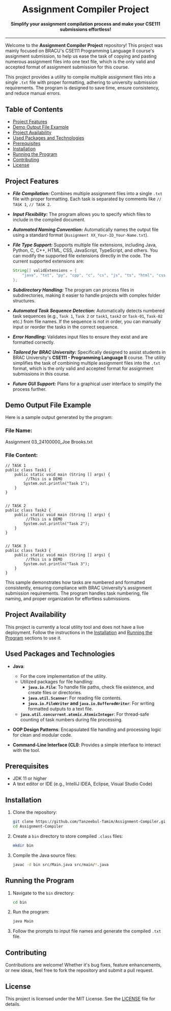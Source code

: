 <h1 align=center>Assignment Compiler Project</h1>
<h4 align=center>Simplify your assignment compilation process and make your CSE111 submissions effortless!</h4>

***

<break></break>

Welcome to the **Assignment Compiler Project** repository! This project was mainly focused on BRACU's CSE111 Programming Language II course's assignment submission, to help us ease the task of copying and pasting numerous assignment files into one text file, which is the only valid and accepted format of assignment submission for this course.

This project provides a utility to compile multiple assignment files into a single `.txt` file with proper formatting, adhering to university submission requirements. The program is designed to save time, ensure consistency, and reduce manual errors.

## Table of Contents

- [Project Features](#project-features)
- [Demo Output File Example](#demo-output-file-example)
- [Project Availability](#project-availability)
- [Used Packages and Technologies](#used-packages-and-technologies)
- [Prerequisites](#prerequisites)
- [Installation](#installation)
- [Running the Program](#running-the-program)
- [Contributing](#contributing)
- [License](#license)

## Project Features

- **_File Compilation:_** Combines multiple assignment files into a single `.txt` file with proper formatting. Each task is separated by comments like `// TASK 1`, `// TASK 2`.

- **_Input Flexibility:_** The program allows you to specify which files to include in the compiled document.

- **_Automated Naming Convention:_** Automatically names the output file using a standard format (`Assignment XX_Your-ID_Your-Name.txt`).

- **_File Type Support:_** Supports multiple file extensions, including Java, Python, C, C++, HTML, CSS, JavaScript, TypeScript, and others. You can modify the supported file extensions directly in the code. The current supported extensions are:

  ```java
  String[] validExtensions = {
      "java", "txt", "py", "cpp", "c", "cs", "js", "ts", "html", "css", "xml", "json"
  };
  ```

- **_Subdirectory Handling:_** The program can process files in subdirectories, making it easier to handle projects with complex folder structures.

- **_Automated Task Sequence Detection:_** Automatically detects numbered task sequences (e.g., `Task 1`, `Task 2` or `task1`, `task2` or `Task-01`, `Task-02` etc.) from file names. If the sequence is not in order, you can manually input or reorder the tasks in the correct sequence.

- **_Error Handling:_** Validates input files to ensure they exist and are formatted correctly.

- **_Tailored for BRAC University:_** Specifically designed to assist students in BRAC University's **CSE111 - Programming Language II** course. The utility simplifies the task of combining multiple assignment files into the `.txt` format, which is the only valid and accepted format for assignment submissions in this course.

- **_Future GUI Support:_** Plans for a graphical user interface to simplify the process further.

## Demo Output File Example

Here is a sample output generated by the program:

### File Name:

Assignment 03_24100000_Joe Brooks.txt

### File Content:

```
// TASK 1
public class Task1 {
    public static void main (String [] args) {
         //This is a DEMO
        System.out.println("Task 1");
    }
}


// TASK 2
public class Task2 {
    public static void main (String [] args) {
         //This is a DEMO
        System.out.println("Task 2");
    }
}


// TASK 3
public class Task3 {
    public static void main (String [] args) {
         //This is a DEMO
        System.out.println("Task 3");
    }
}
```

This sample demonstrates how tasks are numbered and formatted consistently, ensuring compliance with BRAC University's assignment submission requirements. The program handles task numbering, file naming, and proper organization for effortless submissions.

## Project Availability

This project is currently a local utility tool and does not have a live deployment. Follow the instructions in the [Installation](#installation) and [Running the Program](#running-the-program) sections to use it.

## Used Packages and Technologies

- **Java**:
  - For the core implementation of the utility.
  - Utilized packages for file handling:
    - **`java.io.File`**: To handle file paths, check file existence, and create files or directories.
    - **`java.util.Scanner`**: For reading file contents.
    - **`java.io.FileWriter` and `java.io.BufferedWriter`**: For writing formatted outputs to a text file.
  - **`java.util.concurrent.atomic.AtomicInteger`**: For thread-safe counting of task numbers during file processing.

- **OOP Design Patterns**: Encapsulated file handling and processing logic for clean and modular code.

- **Command-Line Interface (CLI)**: Provides a simple interface to interact with the tool.

## Prerequisites

- JDK 11 or higher
- A text editor or IDE (e.g., IntelliJ IDEA, Eclipse, Visual Studio Code)

## Installation

1. Clone the repository:

   ```sh
   git clone https://github.com/Tanzeebul-Tamim/Assignment-Compiler.git
   cd Assignment-Compiler
   ```

2. Create a `bin` directory to store compiled `.class` files:

   ```sh
   mkdir bin
   ```

3. Compile the Java source files:
   ```sh
   javac -d bin src/Main.java src/main/*.java
   ```

## Running the Program

1. Navigate to the `bin` directory:

   ```sh
   cd bin
   ```

2. Run the program:

   ```sh
   java Main
   ```

3. Follow the prompts to input file names and generate the compiled `.txt` file.

## Contributing

Contributions are welcome! Whether it's bug fixes, feature enhancements, or new ideas, feel free to fork the repository and submit a pull request.

## License

This project is licensed under the MIT License. See the [LICENSE](LICENSE) file for details.
